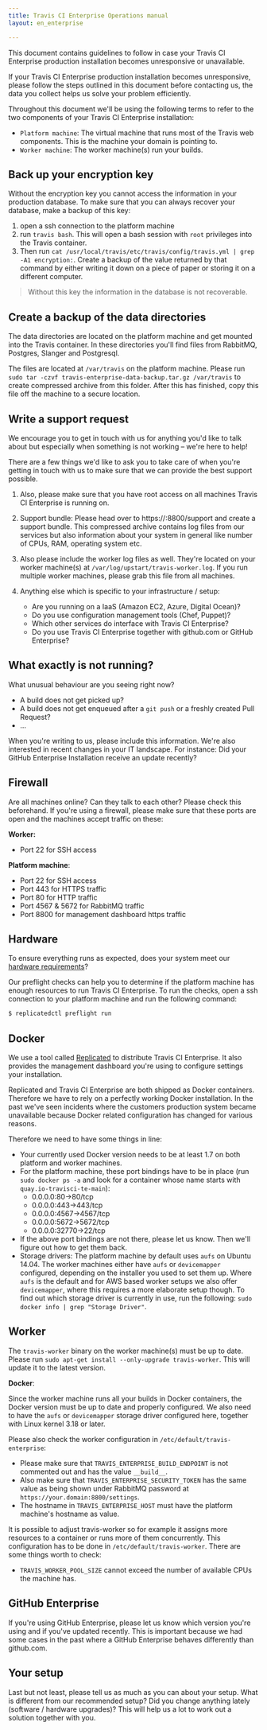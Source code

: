 ```yaml
---
title: Travis CI Enterprise Operations manual
layout: en_enterprise

---
```


This document contains guidelines to follow in case your Travis CI Enterprise production installation becomes unresponsive or unavailable.

If your Travis CI Enterprise production installation becomes unresponsive, please follow the steps outlined in this document before contacting us, the data you collect helps us solve your problem efficiently.

Throughout this document we'll be using the following terms to refer to the two components of your Travis CI Enterprise installation:

- `Platform machine`: The virtual machine that runs most of the Travis web components. This is the machine your domain is pointing to.
- `Worker machine`: The worker machine(s) run your builds.

## Back up your encryption key

Without the encryption key you cannot access the information in your production database. To make sure that you can always recover your database, make a backup of this key:

1. open a ssh connection to the platform machine
2. run `travis bash`. This will open a bash session with `root` privileges into the Travis container.
3. Then run `cat /usr/local/travis/etc/travis/config/travis.yml | grep -A1 encryption:`. Create a backup of the value returned by that command by either writing it down on a piece of paper or storing it on a different computer.

> Without this key the information in the database is not recoverable.

## Create a backup of the data directories

The data directories are located on the platform machine and get mounted into the Travis container. In these directories you'll find files from RabbitMQ, Postgres, Slanger and Postgresql.

The files are located at `/var/travis` on the platform machine. Please run `sudo tar -czvf travis-enterprise-data-backup.tar.gz /var/travis` to create compressed archive from this folder. After this has finished, copy this file off the machine to a secure location.

## Write a support request

We encourage you to get in touch with us for anything you'd like to talk about but especially when something is not working – we're here to help!

There are a few things we'd like to ask you to take care of when you're getting in touch with us to make sure that we can provide the best support possible.

1. Also, please make sure that you have root access on all machines Travis CI Enterprise is running on.

2. Support bundle: Please head over to https://<your domain>:8800/support and create a support bundle. This compressed archive contains log files from our services but also information about your system in general like number of CPUs, RAM, operating system etc.

3. Also please include the worker log files as well. They're located on your worker machine(s) at `/var/log/upstart/travis-worker.log`. If you run multiple worker machines, please grab this file from all machines.

4. Anything else which is specific to your infrastructure / setup:
	- Are you running on a IaaS (Amazon EC2, Azure, Digital Ocean)?
	- Do you use configuration management tools (Chef, Puppet)?
	- Which other services do interface with Travis CI Enterprise?
	- Do you use Travis CI Enterprise together with github.com or GitHub Enterprise?

## What exactly is not running?

What unusual behaviour are you seeing right now?

- A build does not get picked up?
- A build does not get enqueued after a `git push` or a freshly created Pull Request?
- ...

When you're writing to us, please include this information. We're also interested in recent changes in your IT landscape. For instance: Did your GitHub Enterprise Installation receive an update recently?

## Firewall

Are all machines online? Can they talk to each other? Please check this beforehand. If you're using a firewall, please make sure that these ports are open and the machines accept traffic on these:

__Worker:__

- Port 22 for SSH access

__Platform machine__:

- Port 22 for SSH access
- Port 443 for HTTPS traffic
- Port 80 for HTTP traffic
- Port 4567 & 5672 for RabbitMQ traffic
- Port 8800 for management dashboard https traffic

## Hardware

To ensure everything runs as expected, does your system meet our [hardware requirements](https://docs.travis-ci.com/user/enterprise/prerequisites/#System-Requirements)?

Our preflight checks can help you to determine if the platform machine has enough resources to run Travis CI Enterprise. To run the checks, open a ssh connection to your platform machine and run the following command:

```bash
$ replicatedctl preflight run
```

## Docker

We use a tool called [Replicated](https://www.replicated.com/) to distribute Travis CI Enterprise. It also provides the management dashboard you're using to configure settings your installation.

Replicated and Travis CI Enterprise are both shipped as Docker containers. Therefore we have to rely on a perfectly working Docker installation. In the past we've seen incidents where the customers production system became unavailable because Docker related configuration has changed for various reasons.

Therefore we need to have some things in line:

- Your currently used Docker version needs to be at least 1.7 on both platform and worker machines.
- For the platform machine, these port bindings have to be in place (run `sudo docker ps -a` and look for a container whose name starts with `quay.io-travisci-te-main`):
	- 0.0.0.0:80->80/tcp
	- 0.0.0.0:443->443/tcp
	- 0.0.0.0:4567->4567/tcp
	- 0.0.0.0:5672->5672/tcp
	- 0.0.0.0:32770->22/tcp
- If the above port bindings are not there, please let us know. Then we'll figure out how to get them back.
- Storage drivers: The platform machine by default uses `aufs` on Ubuntu 14.04. The worker machines either have `aufs` or `devicemapper` configured, depending on the installer you used to set them up. Where `aufs` is the default and for AWS based worker setups we also offer `devicemapper`, where this requires a more elaborate setup though. To find out which storage driver is currently in use, run the following: `sudo docker info | grep "Storage Driver"`.

## Worker

The `travis-worker` binary on the worker machine(s) must be up to date.
Please run `sudo apt-get install --only-upgrade travis-worker`. This will update it to the latest version.

__Docker__:

Since the worker machine runs all your builds in Docker containers, the Docker version must be up to date and properly configured. We also need to have the `aufs` or `devicemapper` storage driver configured here, together with Linux kernel 3.18 or later.

Please also check the worker configuration in `/etc/default/travis-enterprise`:

- Please make sure that `TRAVIS_ENTERPRISE_BUILD_ENDPOINT` is not commented out and has the value `__build__`.
- Also make sure that `TRAVIS_ENTERPRISE_SECURITY_TOKEN` has the same value as being shown under RabbitMQ password at `https://your.domain:8800/settings`.
- The hostname in `TRAVIS_ENTERPRISE_HOST` must have the platform machine's hostname as value.

It is possible to adjust travis-worker so for example it assigns  more resources to a container or runs more of them concurrently. This configuration has to be done in `/etc/default/travis-worker`. There are some things worth to check:

- `TRAVIS_WORKER_POOL_SIZE` cannot exceed the number of available CPUs the machine has.

## GitHub Enterprise

If you're using GitHub Enterprise, please let us know which version you're using and if you've updated recently. This is important because we had some cases in the past where a GitHub Enterprise behaves differently than github.com.

## Your setup

Last but not least, please tell us as much as you can about your setup. What is different from our recommended setup? Did you change anything lately (software / hardware upgrades)? This will help us a lot to work out a solution together with you.
